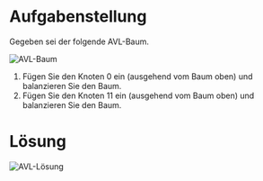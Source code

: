 Aufgabenstellung
================

Gegeben sei der folgende AVL-Baum.

![AVL-Baum](https://raw.github.com/Fleshgrinder/Praktische_Informatik/master/übung1/aufgabe6/avl-baum.png)

1. Fügen Sie den Knoten 0 ein (ausgehend vom Baum oben) und balanzieren Sie den Baum.
2. Fügen Sie den Knoten 11 ein (ausgehend vom Baum oben) und balanzieren Sie den Baum.

Lösung
======

![AVL-Lösung](https://raw.github.com/Fleshgrinder/Praktische_Informatik/master/uebung1/aufgabe6/avl-baum.png)
